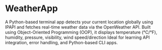 # WeatherApp
A Python-based terminal app detects your current location globally using IPAPI and fetches real-time weather data via the OpenWeather API. Built using Object-Oriented Programming (OOP), it displays temperature (°C/°F), humidity, pressure, visibility, wind speed/direction Ideal for learning API integration, error handling, and Python-based CLI apps.
